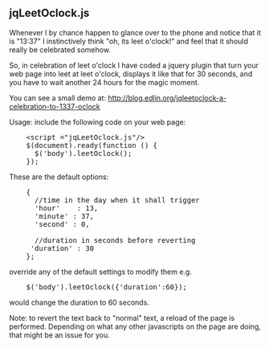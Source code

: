 jqLeetOclock.js
---------------

Whenever I by chance happen to glance over to the phone and notice that it is
"13:37" I instinctively think
"oh, its leet o'clock!" and feel that it should really be celebrated somehow.

So, in celebration of leet o'clock I have coded a jquery plugin that
turn your web page into leet at leet o'clock,
displays it like that for 30 seconds,
and you have to wait another 24 hours for the magic moment.

You can see a small demo at:
http://blog.edlin.org/jqleetoclock-a-celebration-to-1337-oclock

Usage: include the following code on your web page:
<pre>
    &lt;script ="jqLeetOclock.js"/&gt;
    $(document).ready(function () {
      $('body').leetOclock();
    });
</pre>
These are the default options:
<pre>
    {
      //time in the day when it shall trigger
      'hour'	: 13,
      'minute' : 37,
      'second' : 0,
    
      //duration in seconds before reverting
     'duration' : 30
    };
</pre>
override any of the default settings to modify them
e.g.
<pre>
    $('body').leetOclock({'duration':60});
</pre>
would change the duration to 60 seconds.

Note:
to revert the text back to "normal" text,
a reload of the page is performed.
Depending on what any other javascripts on the page are doing,
that might be an issue for you.
